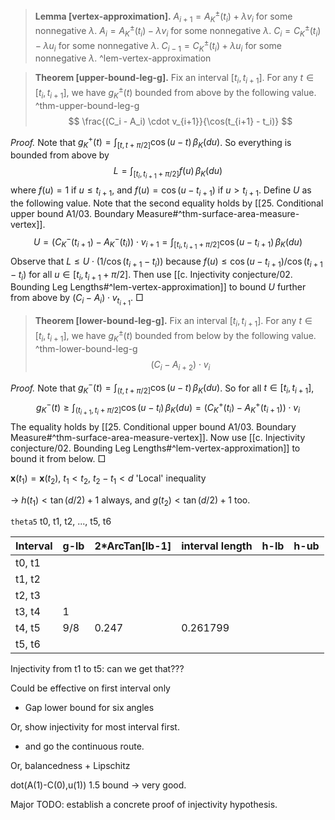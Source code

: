 > __Lemma [vertex-approximation].__ $A_{i+1}= A^{\pm}_K(t_i) + \lambda v_i$ for some nonnegative $\lambda$. $A_{i}= A^{\pm}_K(t_i) - \lambda v_i$ for some nonnegative $\lambda$. $C_{i} = C^{\pm}_K(t_i) - \lambda u_i$ for some nonnegative $\lambda$. $C_{i-1} = C_K^{\pm}(t_i) + \lambda u_i$ for some nonnegative $\lambda$. ^lem-vertex-approximation

> __Theorem [upper-bound-leg-g].__ Fix an interval $[t_{i}, t_{i+1}]$. For any $t \in [t_i, t_{i+1}]$, we have $g_K^{\pm}(t)$ bounded from above by the following value. ^thm-upper-bound-leg-g
$$
\frac{(C_i - A_i) \cdot v_{i+1}}{\cos(t_{i+1} - t_i)}
$$

_Proof._ Note that $g_{K}^+(t) = \int_{[t, t+\pi/2]} \cos(u - t) \, \beta_K(du)$. So everything is bounded from above by
$$
L = \int_{[t_i, t_{i+1}+\pi/2]} f(u) \, \beta_K(du)
$$
where $f(u) = 1$ if $u \leq t_{i+1}$, and $f(u) = \cos(u - t_{i+1})$ if $u > t_{i+1}$.
Define $U$ as the following value. Note that the second equality holds by [[25. Conditional upper bound A1/03. Boundary Measure#^thm-surface-area-measure-vertex]].
$$
U = (C^-_K(t_{i+1}) - A^-_K(t_{i})) \cdot v_{i+1} = \int_{[t_i, t_{i+1}+\pi/2]} \cos(u - t_{i+1}) \, \beta_K(du)
$$
Observe that $L \leq U \cdot (1/\cos(t_{i+1} - t_i))$ because $f(u) \leq \cos(u - t_{i+1}) / \cos(t_{i+1} - t_i)$ for all $u \in [t_i, t_{i+1}  + \pi/2]$. Then use [[c. Injectivity conjecture/02. Bounding Leg Lengths#^lem-vertex-approximation]] to bound $U$ further from above by $(C_i - A_i) \cdot v_{t_{i+1}}$. □

> __Theorem [lower-bound-leg-g].__ Fix an interval $[t_{i}, t_{i+1}]$. For any $t \in [t_i, t_{i+1}]$, we have $g_K^{\pm}(t)$ bounded from below by the following value. ^thm-lower-bound-leg-g
$$
(C_i - A_{i+2}) \cdot v_{i}
$$

_Proof._ Note that $g_{K}^-(t) = \int_{(t, t+\pi/2]} \cos(u - t) \, \beta_K(du)$. So for all $t \in [t_i, t_{i+1}]$,
$$
g_K^-(t) \geq \int_{(t_{i+1}, t_i+\pi/2]} \cos(u - t_{i}) \, \beta_K(du) = \left( C_K^+(t_i) - A^+_K(t_{i+1}) \right) \cdot v_i
$$
The equality holds by [[25. Conditional upper bound A1/03. Boundary Measure#^thm-surface-area-measure-vertex]]. Now use [[c. Injectivity conjecture/02. Bounding Leg Lengths#^lem-vertex-approximation]] to bound it from below. □

$\mathbf{x}(t_1) = \mathbf{x}(t_2)$, $t_1 < t_2$, $t_2 - t_1 < d$
'Local' inequality


-> $h(t_1) < \tan(d/2)+1$ always, and $g(t_2) < \tan(d/2)+1$ too.

`theta5` 
t0, t1, t2, ..., t5, t6

| Interval | g-lb | 2*ArcTan[lb-1] | interval length | h-lb | h-ub |
| -------- | ---- | -------------- | --------------- | ---- | ---- |
| t0, t1   |      |                |                 |      |      |
| t1, t2   |      |                |                 |      |      |
| t2, t3   |      |                |                 |      |      |
| t3, t4   | 1    |                |                 |      |      |
| t4, t5   | 9/8  | 0.247          | 0.261799        |      |      |
| t5, t6   |      |                |                 |      |      |
Injectivity from t1 to t5: can we get that???

Could be effective on first interval only
- Gap lower bound for six angles

Or, show injectivity for most interval first.
- and go the continuous route.

Or, balancedness + Lipschitz

dot(A(1)-C(0),u(1))
1.5 bound -> very good.

Major TODO: establish a concrete proof of injectivity hypothesis.